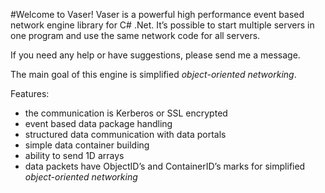 #Welcome to Vaser!
Vaser is a powerful high performance event based network engine library for C# .Net. It’s possible to start multiple servers in one program and use the same network code for all servers. 

If you need any help or have suggestions, please send me a message.

The main goal of this engine is simplified _object-oriented networking_.

Features:
+ the communication is Kerberos or SSL encrypted
+ event based data package handling
+ structured data communication with data portals
+ simple data container building
+ ability to send 1D arrays
+ data packets have ObjectID’s and ContainerID’s marks for simplified _object-oriented networking_
